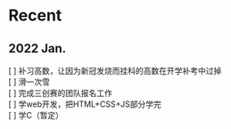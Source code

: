 # Recent
## 2022 Jan.
[ ] 补习高数，让因为新冠发烧而挂科的高数在开学补考中过掉<br>
[ ] 滑一次雪<br>
[ ] 完成三创赛的团队报名工作<br>
[ ] 学web开发，把HTML+CSS+JS部分学完<br>
[ ] 学C（暂定）
 